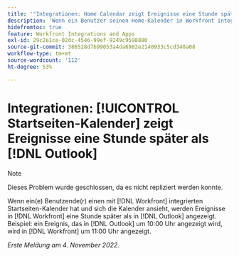 ```yaml
---
title: '"Integrationen: Home Calendar zeigt Ereignisse eine Stunde später als Outlook'''
description: 'Wenn ein Benutzer seinen Home-Kalender in Workfront integriert hat und die Kalender anzeigt, werden Ereignisse in Workfront eine Stunde später als in Outlook angezeigt. Beispiel: Ein Ereignis, das in Outlook um 10:00 Uhr angezeigt wird, wird in Workfront um 11:00 Uhr angezeigt.'
hidefromtoc: true
feature: Workfront Integrations and Apps
exl-id: 29c2e1ce-02dc-4546-99ef-9249c9598880
source-git-commit: 386528d7b99053a4da6982e2140933c5cd348a08
workflow-type: tm+mt
source-wordcount: '112'
ht-degree: 53%

---
```


# Integrationen: [!UICONTROL Startseiten-Kalender] zeigt Ereignisse eine Stunde später als [!DNL Outlook]

>[!NOTE]
>
>Dieses Problem wurde geschlossen, da es nicht repliziert werden konnte.

Wenn ein(e) Benutzende(r) einen mit [!DNL Workfront] integrierten Startseiten-Kalender hat und sich die Kalender ansieht, werden Ereignisse in [!DNL Workfront] eine Stunde später als in [!DNL Outlook] angezeigt. Beispiel: ein Ereignis, das in [!DNL Outlook] um 10:00 Uhr angezeigt wird, wird in [!DNL Workfront] um 11:00 Uhr angezeigt.

_Erste Meldung am 4. November 2022._
